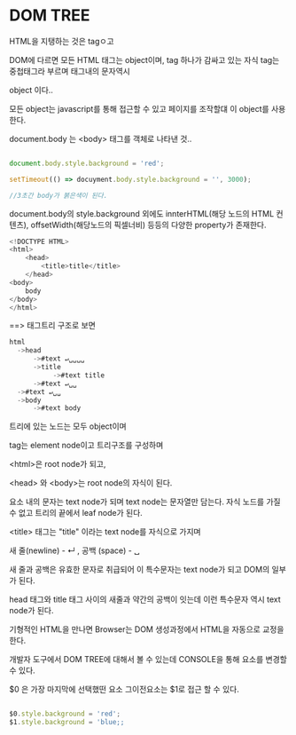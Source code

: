 # DOM TREE

HTML을 지탱하는 것은 tagㅇ고 

DOM에 다르면 모든 HTML 태그는 object이며, tag 하나가 감싸고 있는 자식 tag는 중첩태그라 부르며 태그내의 문자역시

object 이다..


모든 object는 javascript를 통해 접근할 수 있고 페이지를 조작할댸 이 object를 사용한다. 


document.body 는 \<body\> 태그를 객체로 나타낸 것.. 

```javascript

document.body.style.background = 'red';

setTimeout(() => docuyment.body.style.background = '', 3000); 

//3초간 body가 붉은색이 된다.
```

document.body의 style.background 외에도 innterHTML(해당 노드의 HTML 컨텐츠), offsetWidth(해당노드의 픽셀너비) 등등의 다양한 property가 존재한다. 


```javascript
<!DOCTYPE HTML>
<html>
    <head>
        <title>title</title>
    </head>
<body>
    body
</body>
</html>

```

\=\=\> 태그트리 구조로 보면

```javascript
html 
  ->head
      ->#text ↵␣␣␣␣
      ->title
           ->#text title
      ->#text ↵␣␣
  ->#text ↵␣␣
  ->body
      ->#text body
```

트리에 있는 노드는 모두 object이며 

tag는 element node이고 트리구조를 구성하며

\<html\>은 root node가 되고,

\<head\> 와 \<body\>는 root node의 자식이 된다.

요소 내의 문자는 text node가 되며 text node는 문자열만 담는다. 자식 노드를 가질 수 없고 트리의 끝에서 leaf node가 된다.

\<title\> 태그는 "title" 이라는 text node를 자식으로 가지며 

새 줄\(newline\) - ↵ , 공백 \(space\) - ␣ 

새 줄과 공백은 유효한 문자로 취급되어 이 특수문자는 text node가 되고 DOM의 일부가 된다.

head 태그와 title 태그 사이의 새줄과 약간의 공백이 잇는데 이런 특수문자 역시 text node가 된다. 

기형적인 HTML을 만나면 Browser는 DOM 생성과정에서 HTML을 자동으로 교정을 한다. 

개발자 도구에서 DOM TREE에 대해서 볼 수 있는데 CONSOLE을 통해 요소를 변경할 수 있다. 

\$0 은 가장 마지막에 선택했떤 요소 그이전요소는 \$1로 접근 할 수 있다.

```javascript

$0.style.background = 'red';
$1.style.background = 'blue;;
```